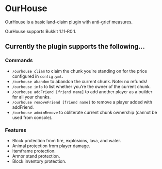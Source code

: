 # OurHouse

OurHouse is a basic land-claim plugin with anti-grief measures.

OurHouse supports Bukkit 1.11-R0.1.

## Currently the plugin supports the following...

### Commands
- `/ourhouse cliam` to claim the chunk you're standing on for the price configured in `config.yml`.
- `/ourhouse abandon` to abandon the current chunk. Note: no refunds!
- `/ourhouse info` to list whether you're the owner of the current chunk.
- `/ourhouse addFriend [friend name]` to add another player as a builder for all your chunks.
- `/ourhouse removeFriend [friend name]` to remove a player added with addFriend.
- `/ourhouse adminRemove` to obliterate current chunk ownership (cannot be used from console).

### Features
- Block protection from fire, explosions, lava, and water.
- Animal protection from player damage.
- Itemframe protection.
- Armor stand protection.
- Block inventory protection.
